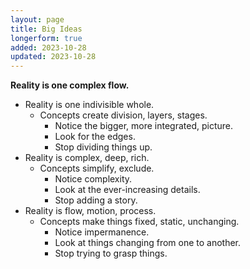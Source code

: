 ```yaml
---
layout: page
title: Big Ideas
longerform: true
added: 2023-10-28
updated: 2023-10-28
---
```


**Reality is one complex flow.**

- Reality is one indivisible whole.
	- Concepts create division, layers, stages.
		- Notice the bigger, more integrated, picture.
		- Look for the edges.
		- Stop dividing things up.
- Reality is complex, deep, rich.
	- Concepts simplify, exclude.	
		- Notice complexity.
		- Look at the ever-increasing details.
		- Stop adding a story.
- Reality is flow, motion, process.
	- Concepts make things fixed, static, unchanging.
		- Notice impermanence.
		- Look at things changing from one to another.
		- Stop trying to grasp things.